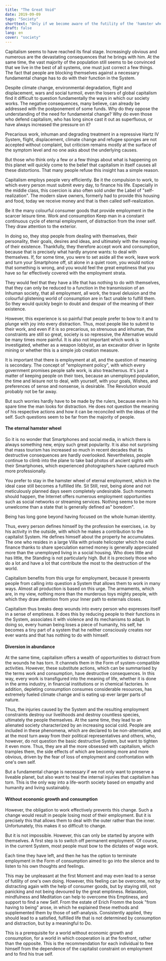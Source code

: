 ```yaml
---
title: "The Great Void"
date: 2019-09-09
tags: "Society"
shorttext: "Only if we become aware of the futility of the 'hamster wheel' in which we are trapped will we find the courage to get out."
draft: false
lang: en
cover: "society"
---
```


Capitalism seems to have reached its final stage. Increasingly obvious and numerous are the devastating consequences that he brings with him. At the same time, the vast majority of the population still seems to be convinced that we live in the best of all systems, one must just correct a few things. The fact that people are blocking themselves against a necessary fundamental change has to do with their function in the System.

Despite climate change, environmental degradation, flight and displacement, wars and social turmoil, even the losers of global capitalism find it difficult to question fundamentally the ways in which our society works. The negative consequences, many believe, can already be addressed with the postponement of some funds. Why do they oppose the understanding of the need for fundamental change? Why do even those who defend capitalism, who has long since cast it out as superfluous, or have always increased the pressure on it?

Precarious work, inhuman and degrading treatment in a repressive Hartz IV System, flight, displacement, climate change and refugee sponges are not accepted without complaint, but criticism remains mostly at the surface of the symptom level and no one asks about the underlying causes.

But those who think only a few or a few things about what is happening on this planet will quickly come to the belief that capitalism in itself causes all these distortions. That many people refuse this insight has a simple reason.

Capitalism employs people very efficiently. Be it the compulsion to work, to which every person must submit every day, to finance his life. Especially in the middle class, this coercion is also often sold under the Label of "self-realization". The modern slave owners, formerly had to provide this housing and food, today we receive money and that is then called self-realization. 

Be it the many colourful consumer goods that provide employment in the scarcer leisure time. Work and consumption Keep man in a constant continuous cycle of eternal employment, of distraction from the inner self. They draw attention to the exterior.

In doing so, they stop people from dealing with themselves, their personality, their goals, desires and ideas, and ultimately with the meaning of their existence. Thankfully, they therefore accept work and consumption, because that is precisely what hardly anyone wants: to deal with themselves. If, for some time, you were to set aside all the work, leave work and turn your Smartphone off, sit alone in a quiet room, you would notice that something is wrong, and you would feel the great emptiness that you have so far effectively covered with the employment strata.

They would feel that they have a life that has nothing to do with themselves, that they can only be reduced to a function in the transmission of an Inhuman society, that all employment, all work, the travel delusion and the colourful glistening world of consumption are in fact unable to fulfill them. So they would quickly begin to doubt and despair of the meaning of their existence.

However, this experience is so painful that people prefer to bow to it and to plunge with joy into every distraction. Thus, most people like to submit to their work, and even if it is so precarious, so strenuous and inhuman, the constraints are still so great, society is so repressive, the Alternative would be many times more painful. It is also not important which work is investigated, whether as a weapon lobbyist, as an excavator driver in lignite mining or whether this is a simple job creation measure.

It is important that there is employment at all, and the question of meaning is secondary. The concept of "employment policy", with which every government promises people safe work, is also treacherous. It's just a matter of keeping people on their toes, because an unemployed population, the time and leisure not to deal, with yourself, with your goals, Wishes, and preferences of sense and nonsense, is desirable. The Revolution would probably not be far away.

But such worries hardly have to be made by the rulers, because even in his spare time the man looks for distraction. He does not question the meaning of his respective actions and how it can be reconciled with the ideas of the self. Such questions seem to be far from the majority of people.

#### The eternal hamster wheel

So it is no wonder that Smartphones and social media, in which there is always something new, enjoy such great popularity. It is also not surprising that mass tourism has increased so much in recent decades that its destructive consequences are hardly overlooked. Nevertheless, people continue to climb into the plane to take bad photos of ancient sights with their Smartphones, which experienced photographers have captured much more professionally.

You prefer to stay in the hamster wheel of eternal employment, which in the ideal case still becomes a fulfilled life. Sit Still, rest, being alone and not meticulously planned days seem completely undesirable. Such moments should happen, the Internet offers numerous employment opportunities such as social networks or streaming services. Nothing seems to be more unwelcome than a state that is generally defined as" boredom".

Being has long gone beyond having focused on the whole human identity.

Thus, every person defines himself by the profession he exercises, i.e. by his activity in the outside, with which he makes a contribution to the capitalist System. He defines himself about the property he accumulates. The one who resides in a large Villa with private helicopter which he could finance thanks to share speculation earned money is generally appreciated more than the unemployed living in a social housing. Who does little and has little, the Standing is not particularly high. But it is precisely those who do a lot and have a lot that contribute the most to the destruction of the world.

Capitalism benefits from this urge for employment, because it prevents people from calling into question a System that allows them to work in many ways. Almost all production is based on this urge. The armaments, which are, in my view, nothing more than the murderous toys mighty people, with which they draw attention from your Inner path to externals closes.

Capitalism thus breaks deep wounds into every person who expresses itself in a sense of emptiness. It does this by reducing people to their functions in the System, associates it with violence and its mechanisms to adapt. In doing so, every human being loses a piece of humanity, his self, he becomes a tiny part of a system that he neither consciously creates nor ever wants and that has nothing to do with himself.

#### Diversion in abundance

At the same time, capitalism offers a wealth of opportunities to distract from the wounds he has torn. It channels them in the Form of system-compatible activities. However, these substitute actions, which can be summarised by the terms work and consumption, have destructive consequences. In this way, every work is transfigured into the meaning of life, whether it is done in the arms industry, in financial institutions or in chemical factories. In addition, depleting consumption consumes considerable resources, has extremely fueled climate change and is eating up ever larger parts of nature.

Thus, the injuries caused by the System and the resulting employment constraints destroy our livelihoods and destroy countless species, ultimately the people themselves. At the same time, they lead to an alienated society characterized by an increasing social cold. People are included in these phenomena, which are declared to be non-alternative, and at the most turn away from their political representatives and others, who, however, do not question the basic destructive System, but want to tighten it even more. Thus, they are all the more obsessed with capitalism, which tramples them, the side effects of which are becoming more and more obvious, driven by the fear of loss of employment and confrontation with one's own self.

But a fundamental change is necessary if we not only want to preserve a liveable planet, but also want to heal the internal injuries that capitalism has torn. This is the only way into a life-worth society based on empathy and humanity and living sustainably.

#### Without economic growth and consumption

However, the obligation to work effectively prevents this change. Such a change would result in people losing most of their employment. But it is precisely this that allows them to deal with the outer rather than the inner. Unfortunately, this makes it so difficult to change.

But it is not impossible. However, this can only be started by anyone with themselves. A first step is to switch off permanent employment. Of course, in the current System, most people must bow to the dictates of wage work.

Each time they have left, and then he has the option to terminate employment in the Form of consumption aimed to go into the silence and to listen to his own thoughts and feelings.

This may be unpleasant at the first Moment and may even lead to a sense of futility of one's own doing. However, this feeling can be overcome, not by distracting again with the help of consumer goods, but by staying still, not panicking and not being devoured by the great emptiness. Relaxation, mindfulness and Meditation can help to overcome this Emptiness, and support to find a new Self. From the estate of Erich Fromm the book "from having to being" arose, in which he explained these methods and supplemented them by those of self-analysis. Consistently applied, they should lead to a satisfied, fulfilled life that is not determined by consumption and distraction, but by a meaningful to Do.

This is a prerequisite for a world without economic growth and consumption, for a world in which cooperation is at the forefront, rather than the opposite. This is the recommendation for each individual to free himself from the dependence of the capitalist constraint on employment and to find his true self.
